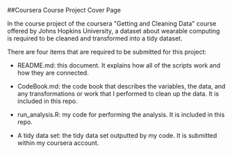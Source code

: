 ##Coursera Course Project Cover Page

In the course project of the coursera "Getting and Cleaning Data" course offered by Johns Hopkins University, a dataset about wearable computing is required to be cleaned and transformed into a tidy dataset.

There are four items that are required to be submitted for this project:

* README.md: this document. It explains how all of the scripts work and how they are connected.

* CodeBook.md: the code book that describes the variables, the data, and any transformations or work that I performed to clean up the data. It is included in this repo.

* run_analysis.R: my code for performing the analysis. It is included in this repo.

* A tidy data set: the tidy data set outputted by my code. It is submitted within my coursera account.
